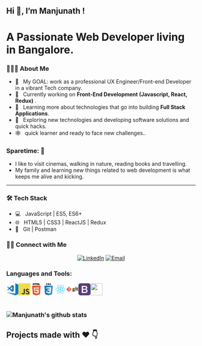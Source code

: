 <h2> Hi 👋, I’m Manjunath !</h2>

# A Passionate Web Developer living in Bangalore.

<h3> 👨🏻‍💻 About Me </h3>

- 🔌 &nbsp; My GOAL: work as a professional UX Engineer/Front-end Developer in a vibrant Tech company.
- 🔭 &nbsp; Currently working on **Front-End Development (Javascript, React, Redux)** .
- 🌱 &nbsp; Learning more about technologies that go into building **Full Stack Applications**.
- 🤔 &nbsp; Exploring new technologies and developing software solutions and quick hacks.
- 🕸️ &nbsp; quick learner and ready to face new challenges..

### Sparetime: :parrot:

-  I like to visit cinemas, walking in nature, reading books and travelling.
-  My family and learning new things related to web development is what keeps me alive and kicking.
---

<h3>🛠 Tech Stack</h3>

- 💻 &nbsp; JavaScript | ES5, ES6+ 
- 🌐 &nbsp; HTML5 | CSS3 | ReactJS | Redux 
- 🔧 &nbsp; Git | Postman 

<h3> 🤝🏻 Connect with Me </h3>

<p align="center">
<a href="https://www.linkedin.com/in/manjunath-h-4443b4121/"><img alt="LinkedIn" src="https://img.shields.io/badge/LinkedIn-Manjunath%20h-blue?style=flat&logo=linkedin"></a>
<a href="mailto:halli_manjunath@yahoo.com"><img alt="Email" src="https://img.shields.io/badge/Email-halli_manjunath@yahoo.com-blue?style=flat&logo=ymail"></a>
</p>

### Languages and Tools:

<img align="left" height="32" width="32" src="https://raw.githubusercontent.com/github/explore/80688e429a7d4ef2fca1e82350fe8e3517d3494d/topics/visual-studio-code/visual-studio-code.png" />
<img align="left" height="32" width="32" src="https://raw.githubusercontent.com/github/explore/80688e429a7d4ef2fca1e82350fe8e3517d3494d/topics/javascript/javascript.png" />
<img align="left" height="32" width="32" src="https://raw.githubusercontent.com/github/explore/80688e429a7d4ef2fca1e82350fe8e3517d3494d/topics/html/html.png" />
<img align="left" height="32" width="32" src="https://raw.githubusercontent.com/github/explore/80688e429a7d4ef2fca1e82350fe8e3517d3494d/topics/css/css.png" />
<img align="left" height="32" width="32" src="https://raw.githubusercontent.com/github/explore/80688e429a7d4ef2fca1e82350fe8e3517d3494d/topics/react/react.png" />


<img align="left" height="32" width="32" src="https://raw.githubusercontent.com/github/explore/80688e429a7d4ef2fca1e82350fe8e3517d3494d/topics/git/git.png" />
<img align="left" height="32" width="32" src="https://raw.githubusercontent.com/github/explore/80688e429a7d4ef2fca1e82350fe8e3517d3494d/topics/bootstrap/bootstrap.png" />
<img align="left" height="32" width="32" src="https://cdn.jsdelivr.net/npm/simple-icons@v3/icons/github.svg" />

<br/>
<br/>
<br />

### ![Manjunath's github stats](https://github-readme-stats.vercel.app/api?username=manjuanth3094&show_icons=true&theme=radical&bg_color=#ffffff)


## Projects made with ❤️ 👇

